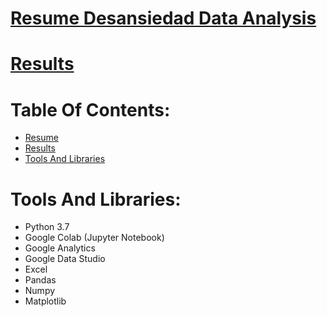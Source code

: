 # [Resume Desansiedad Data Analysis](#Table-Of-Contents)

# [Results](#Table-Of-Contents)

# Table Of Contents:
* [Resume](#Resume-Desansiedad-Data-Analysis)
* [Results](#Results)
* [Tools And Libraries](#Tools-And-Libraries)



# Tools And Libraries:
* Python 3.7
* Google Colab (Jupyter Notebook)
* Google Analytics
* Google Data Studio
* Excel
* Pandas
* Numpy
* Matplotlib

